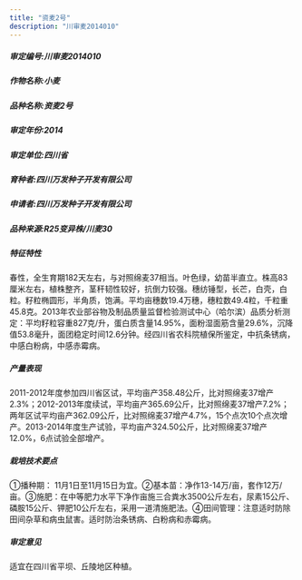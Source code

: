 ```yaml
---
title: "资麦2号"
description: "川审麦2014010"
---
```

##### 审定编号:川审麦2014010

##### 作物名称:小麦

##### 品种名称:资麦2号

##### 审定年份:2014

##### 审定单位:四川省

##### 育种者:四川万发种子开发有限公司

##### 申请者:四川万发种子开发有限公司

##### 品种来源:R25变异株/川麦30

##### 特征特性
春性，全生育期182天左右，与对照绵麦37相当。叶色绿，幼苗半直立。株高83厘米左右，植株整齐，茎秆韧性较好，抗倒力较强。穗纺锤型，长芒，白壳，白粒。籽粒椭圆形，半角质，饱满。平均亩穗数19.4万穗，穗粒数49.4粒，千粒重45.8克。2013年农业部谷物及制品质量监督检验测试中心（哈尔滨）品质分析测定：平均籽粒容重827克/升，蛋白质含量14.95%，面粉湿面筋含量29.6%，沉降值53.8毫升，面团稳定时间12.6分钟。经四川省农科院植保所鉴定，中抗条锈病，中感白粉病，中感赤霉病。

##### 产量表现
2011-2012年度参加四川省区试，平均亩产358.48公斤，比对照绵麦37增产2.3%；2012-2013年度续试，平均亩产365.69公斤，比对照绵麦37增产7.2%；两年区试平均亩产362.09公斤，比对照绵麦37增产4.7%，15个点次10个点次增产。2013-2014年度生产试验，平均亩产324.50公斤，比对照绵麦37增产12.0%，6点试验全部增产。

##### 栽培技术要点
①播种期： 11月1日至11月15日为宜。②基本苗：净作13-14万/亩，套作12万/亩。③施肥：在中等肥力水平下净作亩施三合粪水3500公斤左右，尿素15公斤、磷胺15公斤、钾肥10公斤左右，采用一道清施肥法。④田间管理：注意适时防除田间杂草和病虫鼠害。适时防治条锈病、白粉病和赤霉病。

##### 审定意见
适宜在四川省平坝、丘陵地区种植。
